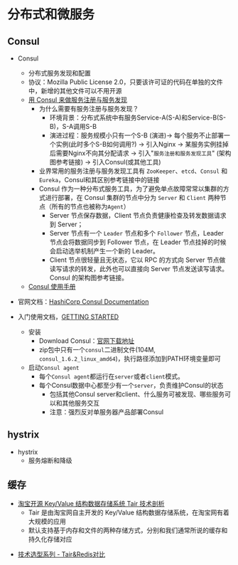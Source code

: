 # 分布式和微服务

## Consul

* Consul
    - 分布式服务发现和配置
    - 协议：Mozilla Public License 2.0，只要该许可证的代码在单独的文件中，新增的其他文件可以不用开源
    - [用 Consul 来做服务注册与服务发现](https://segmentfault.com/a/1190000018731395)
        + 为什么需要有服务注册与服务发现？
            * 环境背景：分布式系统中有服务Service-A(S-A)和Service-B(S-B)，S-A调用S-B
            * 演进过程：服务规模小只有一个S-B (演进)-> 每个服务不止部署一个实例(此时多个S-B如何调用?) -> 引入Nginx -> 某服务实例挂掉后需要Nginx不向其分配请求 -> 引入"`服务注册和服务发现工具`" (架构图参考链接) -> 引入Consul(或其他工具)
        + 业界常用的服务注册与服务发现工具有 `ZooKeeper`、`etcd`、`Consul` 和 `Eureka`，Consul和其区别参考链接中的链接
        + Consul 作为一种分布式服务工具，为了避免单点故障常常以集群的方式进行部署，在 Consul 集群的节点中分为 `Server` 和 `Client` 两种节点（所有的节点也被称为`Agent`）
            * Server 节点保存数据，Client 节点负责健康检查及转发数据请求到 Server；
            * Server 节点有一个 `Leader` 节点和多个 `Follower` 节点，Leader 节点会将数据同步到 Follower 节点，在 Leader 节点挂掉的时候会启动选举机制产生一个新的 Leader。
            * Client 节点很轻量且无状态，它以 RPC 的方式向 Server 节点做读写请求的转发，此外也可以直接向 Server 节点发送读写请求。 Consul 的架构图参考链接。
    - [Consul 使用手册](http://www.liangxiansen.cn/2017/04/06/consul/)

* 官网文档：[HashiCorp Consul Documentation](https://www.consul.io/docs/index.html)
* 入门使用文档，[GETTING STARTED](https://learn.hashicorp.com/consul?track=getting-started#getting-started)
    - 安装
        + Download Consul：[官网下载地址](https://www.consul.io/downloads.html)
        + zip包中只有一个`consul`二进制文件(104M, `consul_1.6.2_linux_amd64`)，执行路径添加到PATH环境变量即可
    - 启动`Consul agent`
        + 每个`Consul agent`都运行在`server`或者`client`模式。
        + 每个Consul数据中心都至少有一个`server`，负责维护Consul的状态
            * 包括其他Consul server和client、什么服务可被发现、哪些服务可以和其他服务交互
            * 注意：强烈反对单服务器产品部署Consul

## hystrix

* hystrix
    - 服务熔断和降级

## 缓存

* [淘宝开源 Key/Value 结构数据存储系统 Tair 技术剖析](https://www.infoq.cn/article/taobao-tair/)
    - Tair 是由淘宝网自主开发的 Key/Value 结构数据存储系统，在淘宝网有着大规模的应用
    - 默认支持基于内存和文件的两种存储方式，分别和我们通常所说的缓存和持久化存储对应
- [技术选型系列 - Tair&Redis对比](https://cloud.tencent.com/developer/article/1371099)
